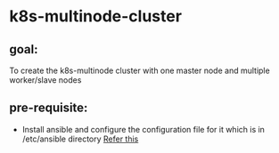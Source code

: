 # k8s-multinode-cluster

## goal: 
To create the k8s-multinode cluster with one master node and multiple worker/slave nodes

## pre-requisite:
- Install ansible and configure the configuration file for it which is in /etc/ansible directory
   [Refer this](./ip.txt)
